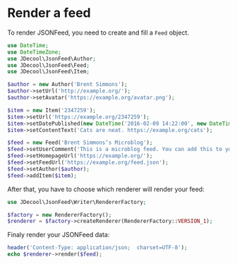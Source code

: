 Render a feed
=============

To render JSONFeed, you need to create and fill a `Feed` object.

```php
use DateTime;
use DateTimeZone;
use JDecool\JsonFeed\Author;
use JDecool\JsonFeed\Feed;
use JDecool\JsonFeed\Item;

$author = new Author('Brent Simmons');
$author->setUrl('http://example.org/');
$author->setAvatar('https://example.org/avatar.png');

$item = new Item('2347259');
$item->setUrl('https://example.org/2347259');
$item->setDatePublished(new DateTime('2016-02-09 14:22:00', new DateTimeZone('+0200')));
$item->setContentText('Cats are neat. https://example.org/cats');

$feed = new Feed('Brent Simmons’s Microblog');
$feed->setUserComment('This is a microblog feed. You can add this to your feed reader using the following URL: https://example.org/feed.json');
$feed->setHomepageUrl('https://example.org/');
$feed->setFeedUrl('https://example.org/feed.json');
$feed->setAuthor($author);
$feed->addItem($item);
```

After that, you have to choose which renderer will render your feed:

```php
use JDecool\JsonFeed\Writer\RendererFactory;

$factory = new RendererFactory();
$renderer = $factory->createRenderer(RendererFactory::VERSION_1);
```

Finaly render your JSONFeed data:

```php
header('Content-Type: application/json;  charset=UTF-8');
echo $renderer->render($feed);
```
